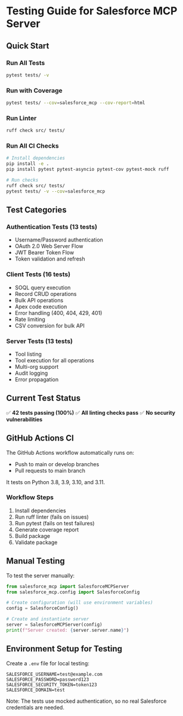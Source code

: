# Testing Guide for Salesforce MCP Server

## Quick Start

### Run All Tests
```bash
pytest tests/ -v
```

### Run with Coverage
```bash
pytest tests/ --cov=salesforce_mcp --cov-report=html
```

### Run Linter
```bash
ruff check src/ tests/
```

### Run All CI Checks
```bash
# Install dependencies
pip install -e .
pip install pytest pytest-asyncio pytest-cov pytest-mock ruff

# Run checks
ruff check src/ tests/
pytest tests/ -v --cov=salesforce_mcp
```

## Test Categories

### Authentication Tests (13 tests)
- Username/Password authentication
- OAuth 2.0 Web Server Flow
- JWT Bearer Token Flow
- Token validation and refresh

### Client Tests (16 tests)
- SOQL query execution
- Record CRUD operations
- Bulk API operations
- Apex code execution
- Error handling (400, 404, 429, 401)
- Rate limiting
- CSV conversion for bulk API

### Server Tests (13 tests)
- Tool listing
- Tool execution for all operations
- Multi-org support
- Audit logging
- Error propagation

## Current Test Status

✅ **42 tests passing (100%)**
✅ **All linting checks pass**
✅ **No security vulnerabilities**

## GitHub Actions CI

The GitHub Actions workflow automatically runs on:
- Push to main or develop branches
- Pull requests to main branch

It tests on Python 3.8, 3.9, 3.10, and 3.11.

### Workflow Steps
1. Install dependencies
2. Run ruff linter (fails on issues)
3. Run pytest (fails on test failures)
4. Generate coverage report
5. Build package
6. Validate package

## Manual Testing

To test the server manually:

```python
from salesforce_mcp import SalesforceMCPServer
from salesforce_mcp.config import SalesforceConfig

# Create configuration (will use environment variables)
config = SalesforceConfig()

# Create and instantiate server
server = SalesforceMCPServer(config)
print(f"Server created: {server.server.name}")
```

## Environment Setup for Testing

Create a `.env` file for local testing:

```env
SALESFORCE_USERNAME=test@example.com
SALESFORCE_PASSWORD=password123
SALESFORCE_SECURITY_TOKEN=token123
SALESFORCE_DOMAIN=test
```

Note: The tests use mocked authentication, so no real Salesforce credentials are needed.

